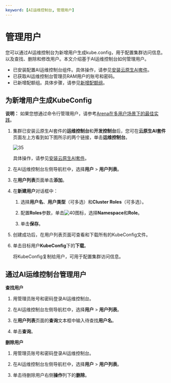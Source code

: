 ```yaml
---
keyword: [AI运维控制台, 管理用户]
---
```


# 管理用户

您可以通过AI运维控制台为新增用户生成kube.config，用于配置集群访问信息。以及查找、删除和修改用户。本文介绍基于AI运维控制台如何管理用户。

-   已安装配置AI运维控制台组件。具体操作，请参见[安装云原生AI套件](/intl.zh-CN/云原生AI用户指南/环境准备/安装云原生AI套件.md)。
-   已获取AI运维控制台管理员RAM用户的账号和密码。
-   已新增配额组。具体步骤，请参见[新增配额组](/intl.zh-CN/云原生AI用户指南/AI控制台使用指南/运维/管理弹性配额组.md)。

## 为新增用户生成KubeConfig

**说明：** 如果您想通过命令行管理用户，请参考[Arena在多用户场景下的最佳实践](/intl.zh-CN/解决方案/AI解决方案/Arena在多用户场景下的最佳实践.md)。

1.  集群已安装云原生AI套件的**运维控制台**和**开发控制台**后，您可在**云原生AI套件**页面左上方看到如下图所示的两个链接，单击**运维控制台**。

    ![35](https://static-aliyun-doc.oss-accelerate.aliyuncs.com/assets/img/zh-CN/1717012261/p276642.png)

    具体操作，请参见[安装云原生AI套件](/intl.zh-CN/云原生AI用户指南/环境准备/安装云原生AI套件.md)。

2.  在AI运维控制台左侧导航栏中，选择**用户** \> **用户列表**。

3.  在**用户列表**页面单击**添加**。

4.  在**新建用户**对话框中：

    1.  选择**用户名**、**用户类型**（可多选）和**Cluster Roles**（可多选）。

    2.  配置**Roles**参数，单击![40](https://static-aliyun-doc.oss-accelerate.aliyuncs.com/assets/img/zh-CN/2717012261/p278189.png)图标，选择**Namespace**和**Role**。

    3.  单击**保存**。

5.  创建成功后，在用户列表页面可查看和下载所有的KubeConfig文件。

6.  单击目标用户**KubeConfig**下的**下载**。

    将KubeConfig复制给用户，可用于配置集群访问信息。


## 通过AI运维控制台管理用户

**查找用户**

1.  用管理员账号和密码登录AI运维控制台。

2.  在AI运维控制台左侧导航栏中，选择**用户** \> **用户列表**。

3.  在**用户列表**页面的**查询**文本框中输入待查找**用户名**。

4.  单击**查询**。


**删除用户**

1.  用管理员账号和密码登录AI运维控制台。

2.  在AI运维控制台左侧导航栏中，选择**用户** \> **用户列表**。

3.  单击待删除用户右侧**操作**列下的**删除**。


